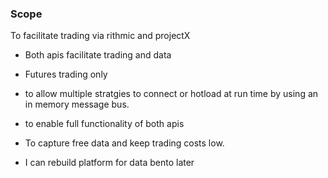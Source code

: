 ### Scope
To facilitate trading via rithmic and projectX
- Both apis facilitate trading and data
- Futures trading only
- to allow multiple stratgies to connect or hotload at run time by using an in memory message bus.
- to enable full functionality of both apis

- To capture free data and keep trading costs low.
- I can rebuild platform for data bento later
